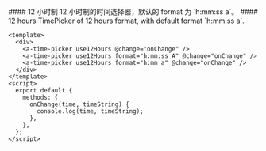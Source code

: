 <cn>
#### 12 小时制
12 小时制的时间选择器，默认的 format 为 `h:mm:ss a`。
</cn>

<us>
#### 12 hours
TimePicker of 12 hours format, with default format `h:mm:ss a`.
</us>

```tpl
<template>
  <div>
    <a-time-picker use12Hours @change="onChange" />
    <a-time-picker use12Hours format="h:mm:ss A" @change="onChange" />
    <a-time-picker use12Hours format="h:mm a" @change="onChange" />
  </div>
</template>
<script>
  export default {
    methods: {
      onChange(time, timeString) {
        console.log(time, timeString);
      },
    },
  };
</script>
```
